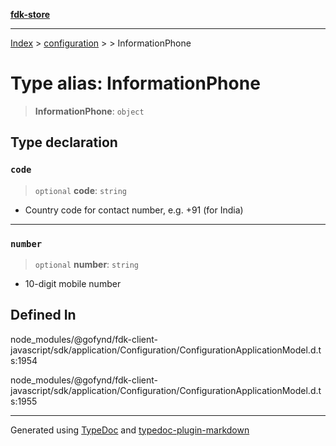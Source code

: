 [**fdk-store**](../../../README.md)
***

[Index](../../../API.md) > [configuration](../../README.md) > [<internal>](../README.md) > InformationPhone

# Type alias: InformationPhone

> **InformationPhone**: `object`

## Type declaration

### `code`

> `optional` **code**: `string`

- Country code for contact number, e.g. +91 (for India)

***

### `number`

> `optional` **number**: `string`

- 10-digit mobile number

## Defined In

node\_modules/@gofynd/fdk-client-javascript/sdk/application/Configuration/ConfigurationApplicationModel.d.ts:1954

node\_modules/@gofynd/fdk-client-javascript/sdk/application/Configuration/ConfigurationApplicationModel.d.ts:1955

***
Generated using [TypeDoc](https://typedoc.org/) and [typedoc-plugin-markdown](https://www.npmjs.com/package/typedoc-plugin-markdown)
